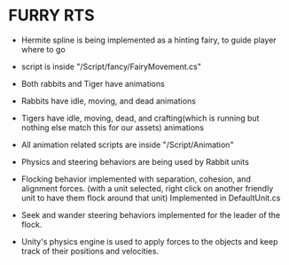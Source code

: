 # FURRY RTS

- Hermite spline is being implemented as a hinting fairy, to guide player where to go
- script is inside "/Script/fancy/FairyMovement.cs"

- Both rabbits and Tiger have animations
- Rabbits have idle, moving, and dead animations
- Tigers have idle, moving, dead, and crafting(which is running but nothing else match this for our assets) animations
- All animation related scripts are inside "/Script/Animation"

- Physics and steering behaviors are being used by Rabbit units

- Flocking behavior implemented with separation, cohesion, and alignment forces. (with a unit selected, right click on another friendly unit to have them flock around that unit) Implemented in DefaultUnit.cs
- Seek and wander steering behaviors implemented for the leader of the flock.
- Unity's physics engine is used to apply forces to the objects and keep track of their positions and velocities.